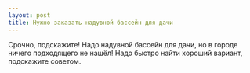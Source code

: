 ```yaml
---
layout: post 
title: Нужно заказать надувной бассейн для дачи 
--- 
```

Срочно, подскажите! Надо надувной бассейн для дачи, но в городе ничего подходящего не нашёл! Надо быстро найти хороший вариант, подскажите советом.
